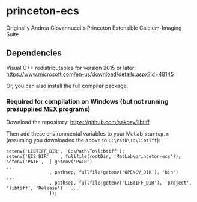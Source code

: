 # princeton-ecs
Originally Andrea Giovannucci's Princeton Extensible Calcium-Imaging Suite

## Dependencies
Visual C++ redistributables for version 2015 or later:
https://www.microsoft.com/en-us/download/details.aspx?id=48145

Or, you can also install the full compiler package.

### Required for compilation on Windows (but not running presupplied MEX programs)
Download the repository:  https://github.com/sakoay/libtiff

Then add these environmental variables to your Matlab `startup.m` (assuming you downloaded the above to `C:\Path\To\libtiff`):
```
setenv('LIBTIFF_DIR', 'C:\Path\To\libtiff');
setenv('ECS_DIR'    , fullfile(rootDir, 'MatLab\princeton-ecs'));
setenv('PATH',  [ getenv('PATH')                                                              ...
                , pathsep, fullfile(getenv('OPENCV_DIR'), 'bin')                              ...
                , pathsep, fullfile(getenv('LIBTIFF_DIR'), 'project', 'libtiff', 'Release')   ...
                ]);
```

